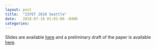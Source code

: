 ```yaml
---
layout: post
title:  "IIFET 2018 Seattle"
date:   2018-07-18 01:01:00 -0400
categories:
---
```


Slides are available [here](https://umich.box.com/s/f73ncn92dyoic0hpnhekdq01q98p2huc)
and a preliminary draft of the paper is available [here](https://umich.box.com/s/wtf0vrhnbt0ithv43qn9b82jeohv4978).
